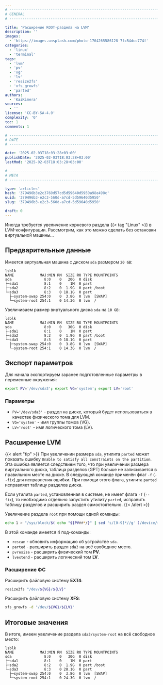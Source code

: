 ```yaml
---
# -------------------------------------------------------------------------------------------------------------------- #
# GENERAL
# -------------------------------------------------------------------------------------------------------------------- #

title: 'Расширение ROOT-раздела на LVM'
description: ''
images:
  - 'https://images.unsplash.com/photo-1704265586128-7fc54dcc774f'
categories:
  - 'linux'
  - 'terminal'
tags:
  - 'lvm'
  - 'pv'
  - 'vg'
  - 'lv'
  - 'resize2fs'
  - 'xfs_growfs'
  - 'parted'
authors:
  - 'KaiKimera'
sources:
  - ''
license: 'CC-BY-SA-4.0'
complexity: '0'
toc: 1
comments: 1

# -------------------------------------------------------------------------------------------------------------------- #
# DATE
# -------------------------------------------------------------------------------------------------------------------- #

date: '2025-02-03T18:03:28+03:00'
publishDate: '2025-02-03T18:03:28+03:00'
lastMod: '2025-02-03T18:03:28+03:00'

# -------------------------------------------------------------------------------------------------------------------- #
# META
# -------------------------------------------------------------------------------------------------------------------- #

type: 'articles'
hash: '379496b3e2c3760d57cd5d59640d5950a98e498c'
uuid: '379496b3-e2c3-560d-a7cd-5d59640d5950'
slug: '379496b3-e2c3-560d-a7cd-5d59640d5950'

draft: 0
---
```


Иногда требуется увеличение корневого раздела {{< tag "Linux" >}} в LVM-конфигурации. Рассмотрим, как это можно сделать без остановки виртуальной машины...

<!--more-->

## Предварительные данные

Имеется виртуальная машина с диском `sda` размером `20 GB`:

```terminal
lsblk
NAME            MAJ:MIN RM  SIZE RO TYPE MOUNTPOINTS
sda               8:0    0   20G  0 disk
├─sda1            8:1    0    1M  0 part
├─sda2            8:2    0  1.9G  0 part /boot
└─sda3            8:3    0 18.1G  0 part
  ├─system-swap 254:0    0  3.8G  0 lvm  [SWAP]
  └─system-root 254:1    0 14.3G  0 lvm  /
```

Увеличиваем размер виртуального диска `sda` на `10 GB`:

```terminal
lsblk
NAME            MAJ:MIN RM  SIZE RO TYPE MOUNTPOINTS
sda               8:0    0   30G  0 disk
├─sda1            8:1    0    1M  0 part
├─sda2            8:2    0  1.9G  0 part /boot
└─sda3            8:3    0 18.1G  0 part
  ├─system-swap 254:0    0  3.8G  0 lvm  [SWAP]
  └─system-root 254:1    0 14.3G  0 lvm  /
```

## Экспорт параметров

Для начала экспортируем заранее подготовленные параметры в переменные окружения:

```bash
export PV='/dev/sda3'; export VG='system'; export LV='root'
```

### Параметры

- `PV='/dev/sda3'` - раздел на диске, который будет использоваться в качестве физического тома для LVM.
- `VG='system'` - имя группы томов (VG).
- `LV='root'` - имя логического тома (LV).

## Расширение LVM

{{< alert "tip" >}}
При увеличении размера `sda`, утилита `parted` может показать ошибку `Unable to satisfy all constraints on the partition`. Эта ошибка является следствием того, что при увеличении размера виртуального диска, таблица разделов (GPT) больше не записывается в правильном месте на диске. В следующей команде применён флаг `-f` (`--fix`) для исправления ошибки. При помощи этого флага, утилита `parted` исправляет таблицу разделов диска.

Если утилита `parted`, установленная в системе, не имеет флага `-f` (`--fix`), то необходимо отдельно запустить утилиту `parted`, исправить таблицу разделов и расширить раздел самостоятельно.
{{< /alert >}}

Увеличение раздела `root` при помощи одной команды:

```bash
echo 1 > "/sys/block/$( echo "${PV##*/}" | sed 's/[0-9]*//g' )/device/rescan" && parted -sf -a 'optimal' "${PV//[0-9]/}" "resizepart ${PV//[^0-9]/} 100%" && pvresize "${PV}" && lvextend -l +100%FREE "/dev/${VG}/${LV}"
```

В этой команде имеется 4 под-команды:
- `rescan` - обновить информацию об устройстве `sda`.
- `parted` - расширить раздел `sda3` на всё свободное место.
- `pvresize` - расширить физический том **PV**.
- `lvextend` - расширить логический том **LV**.

### Расширение ФС

Расширить файловую систему **EXT4**:

```bash
resize2fs "/dev/${VG}/${LV}"
```

Расширить файловую систему **XFS**:

```bash
xfs_growfs -d "/dev/${VG}/${LV}"
```

## Итоговые значения

В итоге, имеем увеличение раздела `sda3/system-root` на всё свободное место:

```terminal
lsblk
NAME            MAJ:MIN RM  SIZE RO TYPE MOUNTPOINTS
sda               8:0    0   30G  0 disk
├─sda1            8:1    0    1M  0 part
├─sda2            8:2    0  1.9G  0 part /boot
└─sda3            8:3    0 28.1G  0 part
  ├─system-swap 254:0    0  3.8G  0 lvm  [SWAP]
  └─system-root 254:1    0 24.3G  0 lvm  /
```
